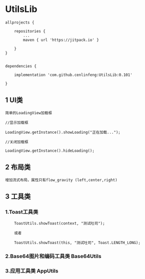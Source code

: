 # UtilsLib

    allprojects {
    
        repositories {
            ...
            maven { url 'https://jitpack.io' }
    
        }
    }


    dependencies {
    
        implementation 'com.github.cenlinfeng:UtilsLib:0.101'
    
    }  

## 1 UI类
  
    简单的LoadingView加载框
  
    //显示加载框

    LoadingView.getInstance().showLoading("正在加载...");
  
    //关闭加载框

    LoadingView.getInstance().hideLoading();

## 2 布局类

    增加流式布局，属性只有flow_gravity (left,center,right)

## 3 工具类

### 1.Toast工具类

        ToastUtils.showToast(context, "测试吐司");

        或者

        ToastUtils.showToast(this, "测试吐司", Toast.LENGTH_LONG);

### 2.Base64图片和编码工具类 Base64Utils

### 3.应用工具类 AppUtils

